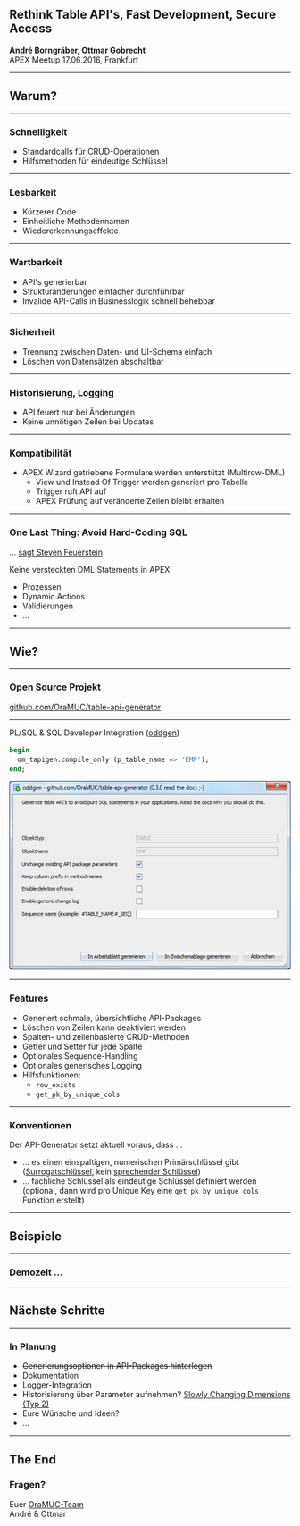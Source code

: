 ## Rethink Table API's, Fast Development, Secure Access
**André Borngräber, Ottmar Gobrecht**  
APEX Meetup 17.06.2016, Frankfurt

-----

## Warum?

---

### Schnelligkeit

- Standardcalls für CRUD-Operationen
- Hilfsmethoden für eindeutige Schlüssel

---

### Lesbarkeit

- Kürzerer Code
- Einheitliche Methodennamen
- Wiedererkennungseffekte

---

### Wartbarkeit

- API's generierbar
- Strukturänderungen einfacher durchführbar
- Invalide API-Calls in Businesslogik schnell behebbar

---

### Sicherheit

- Trennung zwischen Daten- und UI-Schema einfach
- Löschen von Datensätzen abschaltbar

---

### Historisierung, Logging

- API feuert nur bei Änderungen
- Keine unnötigen Zeilen bei Updates

---

### Kompatibilität

- APEX Wizard getriebene Formulare werden unterstützt (Multirow-DML)
    - View und Instead Of Trigger werden generiert pro Tabelle
    - Trigger ruft API auf
	- APEX Prüfung auf veränderte Zeilen bleibt erhalten

---

### One Last Thing: Avoid Hard-Coding SQL

... [sagt Steven Feuerstein][1]

Keine versteckten DML Statements in APEX

- Prozessen
- Dynamic Actions
- Validierungen
- ...

[1]: https://www.toadworld.com/cfs-file/__key/communityserver-wikis-components-files/00-00-00-00-03/Say-Goodbye-to-Hard_2D00_Coding.pdf

-----

## Wie?

---

### Open Source Projekt

[github.com/OraMUC/table-api-generator][2]

[2]: https://github.com/OraMUC/table-api-generator

---

PL/SQL & SQL Developer Integration ([oddgen][3])

```sql
begin
  om_tapigen.compile_only (p_table_name => 'EMP');
end;
```

![](./assets/sql-developer.png)

[3]: https://www.oddgen.org/

---

### Features

- Generiert schmale, übersichtliche API-Packages
- Löschen von Zeilen kann deaktiviert werden
- Spalten- und zeilenbasierte CRUD-Methoden
- Getter und Setter für jede Spalte
- Optionales Sequence-Handling
- Optionales generisches Logging
- Hilfsfunktionen:
  - `row_exists`
  - `get_pk_by_unique_cols`

---

### Konventionen

Der API-Generator setzt aktuell voraus, dass ...

- ... es einen einspaltigen, numerischen Primärschlüssel gibt ([Surrogatschlüssel][4], kein [sprechender Schlüssel][5])
- ... fachliche Schlüssel als eindeutige Schlüssel definiert werden (optional, dann wird pro Unique Key eine `get_pk_by_unique_cols` Funktion erstellt)

[4]: https://de.wikipedia.org/wiki/Surrogatschl%C3%BCssel
[5]: https://de.wikipedia.org/wiki/Sprechender_Schl%C3%BCssel

-----

## Beispiele

---

### Demozeit ...

-----

## Nächste Schritte

---

### In Planung

- ~~Generierungsoptionen in API-Packages hinterlegen~~
- Dokumentation
- Logger-Integration
- Historisierung über Parameter aufnehmen? [Slowly Changing Dimensions (Typ 2)][6]
- Eure Wünsche und Ideen?
- ...

[6]: https://de.wikipedia.org/wiki/Slowly_Changing_Dimensions

---

## The End

### Fragen?

Euer [OraMUC-Team][7]  
André & Ottmar

[7]: https://github.com/OraMUC
